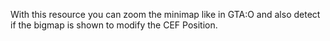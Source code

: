 With this resource you can zoom the minimap like in GTA:O and also detect if the bigmap is shown to modify the CEF Position. 
